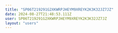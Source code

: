 ```yaml
---
title: "SP06T219291G2XKWRPJHEYM9XREYK2K3K32JZ7JZ"
date: 2024-08-27T21:48:53.111Z
user: SP06T219291G2XKWRPJHEYM9XREYK2K3K32JZ7JZ
layout: "users"
---
```

    